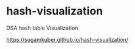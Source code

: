 # hash-visualization

DSA hash table Visualization

https://sugamkuber.github.io/hash-visualization/
